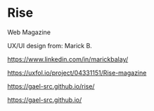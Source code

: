 # Rise

Web Magazine

UX/UI design from: Marick B.

https://www.linkedin.com/in/marickbalay/

https://uxfol.io/project/04331151/Rise-magazine



https://gael-src.github.io/rise/


https://gael-src.github.io/
